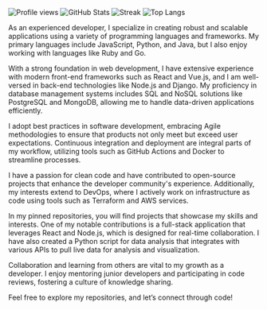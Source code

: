 ![Profile views](https://komarev.com/ghpvc/?username=rosamundallen948)
![GitHub Stats](https://github-readme-stats.vercel.app/api?username=rosamundallen948&show_icons=true&theme=radical)
![Streak](https://github-readme-streak-stats.herokuapp.com/?user=rosamundallen948&theme=radical)
![Top Langs](https://github-readme-stats.vercel.app/api/top-langs/?username=rosamundallen948&layout=compact&theme=radical)

As an experienced developer, I specialize in creating robust and scalable applications using a variety of programming languages and frameworks. My primary languages include JavaScript, Python, and Java, but I also enjoy working with languages like Ruby and Go. 

With a strong foundation in web development, I have extensive experience with modern front-end frameworks such as React and Vue.js, and I am well-versed in back-end technologies like Node.js and Django. My proficiency in database management systems includes SQL and NoSQL solutions like PostgreSQL and MongoDB, allowing me to handle data-driven applications efficiently.

I adopt best practices in software development, embracing Agile methodologies to ensure that products not only meet but exceed user expectations. Continuous integration and deployment are integral parts of my workflow, utilizing tools such as GitHub Actions and Docker to streamline processes.

I have a passion for clean code and have contributed to open-source projects that enhance the developer community's experience. Additionally, my interests extend to DevOps, where I actively work on infrastructure as code using tools such as Terraform and AWS services. 

In my pinned repositories, you will find projects that showcase my skills and interests. One of my notable contributions is a full-stack application that leverages React and Node.js, which is designed for real-time collaboration. I have also created a Python script for data analysis that integrates with various APIs to pull live data for analysis and visualization.

Collaboration and learning from others are vital to my growth as a developer. I enjoy mentoring junior developers and participating in code reviews, fostering a culture of knowledge sharing.

Feel free to explore my repositories, and let’s connect through code!
